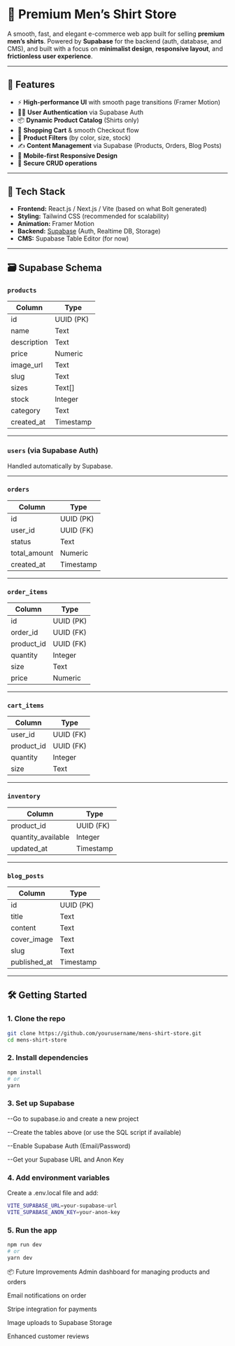 # 👕 Premium Men’s Shirt Store

A smooth, fast, and elegant e-commerce web app built for selling **premium men’s shirts**. Powered by **Supabase** for the backend (auth, database, and CMS), and built with a focus on **minimalist design**, **responsive layout**, and **frictionless user experience**.

---

## 🚀 Features

- ⚡ **High-performance UI** with smooth page transitions (Framer Motion)
- 🧑‍💼 **User Authentication** via Supabase Auth
- 📦 **Dynamic Product Catalog** (Shirts only)
- 🛒 **Shopping Cart** & smooth Checkout flow
- 🎯 **Product Filters** (by color, size, stock)
- ✍️ **Content Management** via Supabase (Products, Orders, Blog Posts)
- 📱 **Mobile-first Responsive Design**
- 🔐 **Secure CRUD operations**

---

## 🧩 Tech Stack

- **Frontend:** React.js / Next.js / Vite (based on what Bolt generated)
- **Styling:** Tailwind CSS (recommended for scalability)
- **Animation:** Framer Motion
- **Backend:** [Supabase](https://supabase.io) (Auth, Realtime DB, Storage)
- **CMS:** Supabase Table Editor (for now)

---

## 🗃️ Supabase Schema

### `products`
| Column       | Type       |
|--------------|------------|
| id           | UUID (PK)  |
| name         | Text       |
| description  | Text       |
| price        | Numeric    |
| image_url    | Text       |
| slug         | Text       |
| sizes        | Text[]     |
| stock        | Integer    |
| category     | Text       |
| created_at   | Timestamp  |

---

### `users` (via Supabase Auth)
Handled automatically by Supabase.

---

### `orders`
| Column       | Type       |
|--------------|------------|
| id           | UUID (PK)  |
| user_id      | UUID (FK)  |
| status       | Text       |
| total_amount | Numeric    |
| created_at   | Timestamp  |

---

### `order_items`
| Column      | Type       |
|-------------|------------|
| id          | UUID (PK)  |
| order_id    | UUID (FK)  |
| product_id  | UUID (FK)  |
| quantity    | Integer    |
| size        | Text       |
| price       | Numeric    |

---

### `cart_items`
| Column      | Type       |
|-------------|------------|
| user_id     | UUID (FK)  |
| product_id  | UUID (FK)  |
| quantity    | Integer    |
| size        | Text       |

---

### `inventory`
| Column            | Type       |
|-------------------|------------|
| product_id        | UUID (FK)  |
| quantity_available| Integer    |
| updated_at        | Timestamp  |

---

### `blog_posts`
| Column      | Type       |
|-------------|------------|
| id          | UUID (PK)  |
| title       | Text       |
| content     | Text       |
| cover_image | Text       |
| slug        | Text       |
| published_at| Timestamp  |

---

## 🛠️ Getting Started

### 1. Clone the repo

```bash
git clone https://github.com/yourusername/mens-shirt-store.git
cd mens-shirt-store
```
### 2. Install dependencies
```bash
npm install
# or
yarn
```
### 3. Set up Supabase
--Go to supabase.io and create a new project

--Create the tables above (or use the SQL script if available)

--Enable Supabase Auth (Email/Password)

--Get your Supabase URL and Anon Key

### 4. Add environment variables
Create a .env.local file and add:
```bash
VITE_SUPABASE_URL=your-supabase-url
VITE_SUPABASE_ANON_KEY=your-anon-key
```

### 5. Run the app
```bash
npm run dev
# or
yarn dev
```
📦 Future Improvements
Admin dashboard for managing products and orders

Email notifications on order

Stripe integration for payments

Image uploads to Supabase Storage

Enhanced customer reviews


